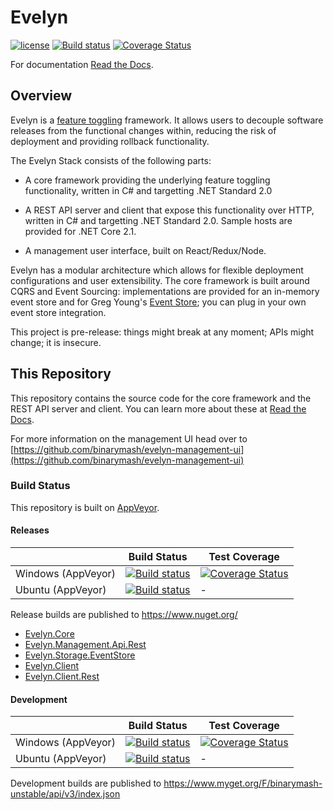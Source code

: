 # Evelyn

[![license](https://img.shields.io/github/license/binarymash/evelyn.svg)](https://github.com/binarymash/evelyn/blob/develop/LICENSE)  [![Build status](https://ci.appveyor.com/api/projects/status/fe6ta6qtgyat5i6u/branch/develop?svg=true)](https://ci.appveyor.com/project/binarymash/evelyn/branch/develop) [![Coverage Status](https://coveralls.io/repos/github/binarymash/evelyn/badge.svg?branch=develop)](https://coveralls.io/github/binarymash/evelyn?branch=develop)

For documentation [Read the Docs](https://evelyn.readthedocs.io/en/latest/). 

## Overview

Evelyn is a [feature toggling](https://martinfowler.com/articles/feature-toggles.html) framework. It allows users to decouple software releases from the functional changes within, reducing the risk of deployment and providing rollback functionality. 

The Evelyn Stack consists of the following parts:

- A core framework providing the underlying feature toggling functionality, written in C# and targetting .NET Standard 2.0 

- A REST API server and client that expose this functionality over HTTP, written in C# and targetting .NET Standard 2.0. Sample hosts are provided for .NET Core 2.1.

- A management user interface, built on React/Redux/Node.

Evelyn has a modular architecture which allows for flexible deployment configurations and user extensibility. The core framework is built around CQRS and Event Sourcing: implementations are provided for an in-memory event store and for Greg Young's [Event Store](https://eventstore.org/); you can plug in your own event store integration.

This project is pre-release: things might break at any moment; APIs might change; it is insecure. 


## This Repository

This repository contains the source code for the core framework and the REST API server and client. You can learn more about these at [Read the Docs](https://evelyn.readthedocs.io/en/latest/). 

For more information on the management UI head over to [https://github.com/binarymash/evelyn-management-ui](https://github.com/binarymash/evelyn-management-ui)


### Build Status

This repository is built on [AppVeyor](https://ci.appveyor.com/project/binarymash/evelyn).

#### Releases

|                    | Build Status | Test Coverage |
|--------------------|--------------------|-------------------|
| Windows (AppVeyor) | [![Build status](https://ci.appveyor.com/api/projects/status/fe6ta6qtgyat5i6u/branch/master?svg=true)](https://ci.appveyor.com/project/binarymash/evelyn/branch/master) | [![Coverage Status](https://coveralls.io/repos/github/binarymash/evelyn/badge.svg?branch=master)](https://coveralls.io/github/binarymash/evelyn?branch=master) |
| Ubuntu (AppVeyor)  | [![Build status](https://ci.appveyor.com/api/projects/status/fya8g0lne2ru7j5c/branch/master?svg=true)](https://ci.appveyor.com/project/binarymash/evelyn-4lkyc/branch/master)                    | -                 |

Release builds are published to https://www.nuget.org/

- [Evelyn.Core](https://www.nuget.org/packages/Evelyn.Core/)
- [Evelyn.Management.Api.Rest](https://www.nuget.org/packages/Evelyn.Management.Api.Rest/)
- [Evelyn.Storage.EventStore](https://www.nuget.org/packages/Evelyn.Storage.EventStore/)
- [Evelyn.Client](https://www.nuget.org/packages/Evelyn.Client/)
- [Evelyn.Client.Rest](https://www.nuget.org/packages/Evelyn.Client.Rest/)

#### Development

|                    | Build Status | Test Coverage |
|--------------------|--------------------|-------------------|
| Windows (AppVeyor) | [![Build status](https://ci.appveyor.com/api/projects/status/fe6ta6qtgyat5i6u/branch/develop?svg=true)](https://ci.appveyor.com/project/binarymash/evelyn/branch/develop) | [![Coverage Status](https://coveralls.io/repos/github/binarymash/evelyn/badge.svg?branch=develop)](https://coveralls.io/github/binarymash/evelyn?branch=develop) |
| Ubuntu (AppVeyor)  | [![Build status](https://ci.appveyor.com/api/projects/status/fya8g0lne2ru7j5c/branch/develop?svg=true)](https://ci.appveyor.com/project/binarymash/evelyn-4lkyc/branch/develop)                   | -                 |





Development builds are published to https://www.myget.org/F/binarymash-unstable/api/v3/index.json
